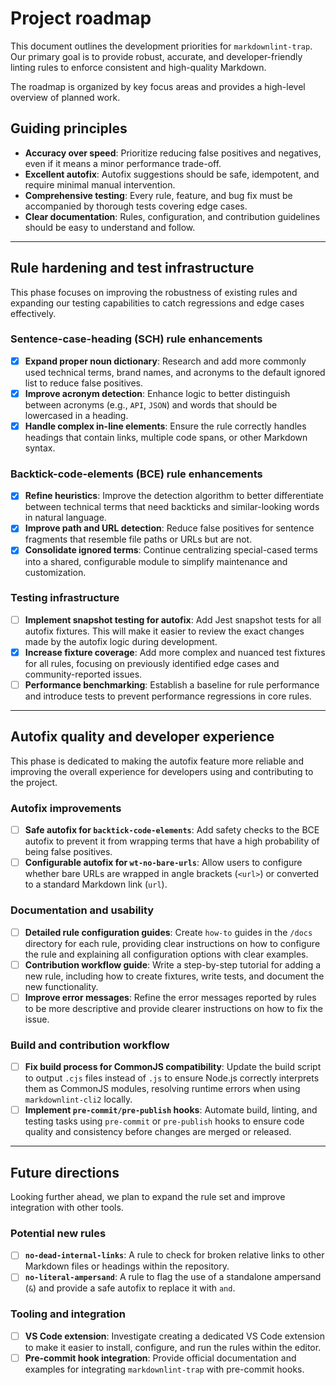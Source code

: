 # Project roadmap

This document outlines the development priorities for `markdownlint-trap`. Our primary goal is to provide robust, accurate, and developer-friendly linting rules to enforce consistent and high-quality Markdown.

The roadmap is organized by key focus areas and provides a high-level overview of planned work.

## Guiding principles

- **Accuracy over speed**: Prioritize reducing false positives and negatives, even if it means a minor performance trade-off.
- **Excellent autofix**: Autofix suggestions should be safe, idempotent, and require minimal manual intervention.
- **Comprehensive testing**: Every rule, feature, and bug fix must be accompanied by thorough tests covering edge cases.
- **Clear documentation**: Rules, configuration, and contribution guidelines should be easy to understand and follow.

---

## Rule hardening and test infrastructure

This phase focuses on improving the robustness of existing rules and expanding our testing capabilities to catch regressions and edge cases effectively.

### Sentence-case-heading (SCH) rule enhancements

- [x] **Expand proper noun dictionary**: Research and add more commonly used technical terms, brand names, and acronyms to the default ignored list to reduce false positives.
- [x] **Improve acronym detection**: Enhance logic to better distinguish between acronyms (e.g., `API`, `JSON`) and words that should be lowercased in a heading.
- [x] **Handle complex in-line elements**: Ensure the rule correctly handles headings that contain links, multiple code spans, or other Markdown syntax.

### Backtick-code-elements (BCE) rule enhancements

- [x] **Refine heuristics**: Improve the detection algorithm to better differentiate between technical terms that need backticks and similar-looking words in natural language.
- [x] **Improve path and URL detection**: Reduce false positives for sentence fragments that resemble file paths or URLs but are not.
- [x] **Consolidate ignored terms**: Continue centralizing special-cased terms into a shared, configurable module to simplify maintenance and customization.

### Testing infrastructure

- [ ] **Implement snapshot testing for autofix**: Add Jest snapshot tests for all autofix fixtures. This will make it easier to review the exact changes made by the autofix logic during development.
- [x] **Increase fixture coverage**: Add more complex and nuanced test fixtures for all rules, focusing on previously identified edge cases and community-reported issues.
- [ ] **Performance benchmarking**: Establish a baseline for rule performance and introduce tests to prevent performance regressions in core rules.

---

## Autofix quality and developer experience

This phase is dedicated to making the autofix feature more reliable and improving the overall experience for developers using and contributing to the project.

### Autofix improvements

- [ ] **Safe autofix for `backtick-code-elements`**: Add safety checks to the BCE autofix to prevent it from wrapping terms that have a high probability of being false positives.
- [ ] **Configurable autofix for `wt-no-bare-urls`**: Allow users to configure whether bare URLs are wrapped in angle brackets (`<url>`) or converted to a standard Markdown link (`url`).

### Documentation and usability

- [ ] **Detailed rule configuration guides**: Create `how-to` guides in the `/docs` directory for each rule, providing clear instructions on how to configure the rule and explaining all configuration options with clear examples.
- [ ] **Contribution workflow guide**: Write a step-by-step tutorial for adding a new rule, including how to create fixtures, write tests, and document the new functionality.
- [ ] **Improve error messages**: Refine the error messages reported by rules to be more descriptive and provide clearer instructions on how to fix the issue.

### Build and contribution workflow

- [ ] **Fix build process for CommonJS compatibility**: Update the build script to output `.cjs` files instead of `.js` to ensure Node.js correctly interprets them as CommonJS modules, resolving runtime errors when using `markdownlint-cli2` locally.
- [ ] **Implement `pre-commit/pre-publish` hooks**: Automate build, linting, and testing tasks using `pre-commit` or `pre-publish` hooks to ensure code quality and consistency before changes are merged or released.

---

## Future directions

Looking further ahead, we plan to expand the rule set and improve integration with other tools.

### Potential new rules

- [ ] **`no-dead-internal-links`**: A rule to check for broken relative links to other Markdown files or headings within the repository.
- [ ] **`no-literal-ampersand`**: A rule to flag the use of a standalone ampersand (` & `) and provide a safe autofix to replace it with `and`.

### Tooling and integration

- [ ] **VS Code extension**: Investigate creating a dedicated VS Code extension to make it easier to install, configure, and run the rules within the editor.
- [ ] **Pre-commit hook integration**: Provide official documentation and examples for integrating `markdownlint-trap` with pre-commit hooks.